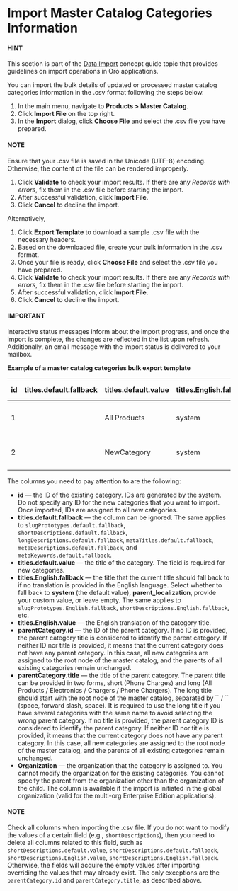 <a id="user-import-master-catalog-categories"></a>

# Import Master Catalog Categories Information

#### HINT
This section is part of the [Data Import](../../../concept-guides/data-import/index.md#concept-guide-data-import) concept guide topic that provides guidelines on import operations in Oro applications.

You can import the bulk details of updated or processed master catalog categories information in the .csv format following the steps below.

1. In the main menu, navigate to **Products > Master Catalog**.
2. Click **Import File** on the top right.
3. In the **Import** dialog, click **Choose File** and select the .csv file you have prepared.

#### NOTE
Ensure that your .csv file is saved in the Unicode (UTF-8) encoding. Otherwise, the content of the file can be rendered improperly.

1. Click **Validate** to check your import results. If there are any *Records with errors*, fix them in the .csv file before starting the import.
2. After successful validation, click **Import File**.
3. Click **Cancel** to decline the import.

Alternatively,

1. Click **Export Template** to download a sample .csv file with the necessary headers.
2. Based on the downloaded file, create your bulk information in the .csv format.
3. Once your file is ready, click **Choose File** and select the .csv file you have prepared.
4. Click **Validate** to check your import results. If there are any *Records with errors*, fix them in the .csv file before starting the import.
5. After successful validation, click **Import File**.
6. Click **Cancel** to decline the import.

#### IMPORTANT
Interactive status messages inform about the import progress, and once the import is complete, the changes are reflected in the list upon refresh. Additionally, an email message with the import status is delivered to your mailbox.

**Example of a master catalog categories bulk export template**

|   id | titles.default.fallback   | titles.default.value   | titles.English.fallback   | titles.English.value   | parentCategory.id   | parentCategory.title   | Organization (EE feature)   | slugPrototypes.default.fallback   | slugPrototypes.default.value   | slugPrototypes.English.fallback   | slugPrototypes.English.value   | shortDescriptions.default.fallback   | shortDescriptions.default.value       | shortDescriptions.English.fallback   | shortDescriptions.English.value               | longDescriptions.default.fallback   | longDescriptions.default.value   | longDescriptions.English.fallback   | longDescriptions.English.value        | metaTitles.default.fallback   | metaTitles.default.value   | metaTitles.English.fallback   | metaTitles.English.value        | metaDescriptions.default.fallback   | metaDescriptions.default.value   | metaDescriptions.English.fallback   | metaDescriptions.English.value        | metaKeywords.default.fallback   | metaKeywords.default.value   | metaKeywords.English.fallback   | metaKeywords.English.value         |
|------|---------------------------|------------------------|---------------------------|------------------------|---------------------|------------------------|-----------------------------|-----------------------------------|--------------------------------|-----------------------------------|--------------------------------|--------------------------------------|---------------------------------------|--------------------------------------|-----------------------------------------------|-------------------------------------|----------------------------------|-------------------------------------|---------------------------------------|-------------------------------|----------------------------|-------------------------------|---------------------------------|-------------------------------------|----------------------------------|-------------------------------------|---------------------------------------|---------------------------------|------------------------------|---------------------------------|------------------------------------|
|    1 |                           | All Products           | system                    |                        |                     |                        | Oro Inc.                    |                                   |                                | system                            |                                |                                      | <p>All Products short description</p> |                                      | <p>All Products english short description</p> |                                     | All products long description    |                                     | All Products english long description |                               | All Products Meta Title    |                               | All Products English Meta Title |                                     | All Products Meta Description    |                                     | All Products English Meta Description |                                 | All Products Meta Keywords   |                                 | All Products English Meta Keywords |
|    2 |                           | NewCategory            | system                    |                        | 1                   | All Products           | Oro Inc.                    |                                   | new-category                   |                                   | new-category-en                |                                      | <p>NewCategory short description</p>  |                                      | <p>NewCategory english short description</p>  |                                     | NewCategory long description     |                                     | NewCategory english long description  |                               | NewCategory Meta Title     |                               | NewCategory English Meta Title  |                                     | NewCategory Meta Description     |                                     | NewCategory English Meta Description  |                                 | NewCategory Meta Keywords    |                                 | NewCategory English Meta Keywords  |

The columns you need to pay attention to are the following:

* **id** — the ID of the existing category. IDs are generated by the system. Do not specify any ID for the new categories that you want to import. Once imported, IDs are assigned to all new categories.
* **titles.default.fallback** — the column can be ignored. The same applies to `slugPrototypes.default.fallback`, `shortDescriptions.default.fallback`, `longDescriptions.default.fallback`, `metaTitles.default.fallback`, `metaDescriptions.default.fallback`, and `metaKeywords.default.fallback`.
* **titles.default.value** — the title of the category. The field is required for new categories.
* **titles.English.fallback** — the title that the current title should fall back to if no translation is provided in the English language. Select whether to fall back to **system** (the default value), **parent_localization**, provide your custom value, or leave empty. The same applies to `slugPrototypes.English.fallback`, `shortDescriptions.English.fallback`, etc.
* **titles.English.value** — the English translation of the category title.
* **parentCategory.id** — the ID of the parent category. If no ID is provided, the parent category title is considered to identify the parent category. If neither ID nor title is provided, it means that the current category does not have any parent category. In this case, all new categories are assigned to the root node of the master catalog, and the parents of all existing categories remain unchanged.
* **parentCategory.title** — the title of the parent category. The parent title can be provided in two forms, short (Phone Charges) and long (All Products / Electronics / Chargers / Phone Chargers). The long title should start with the root node of the master catalog, separated by \`\` / \`\` (space, forward slash, space). It is required to use the long title if you have several categories with the same name to avoid selecting the wrong parent category. If no title is provided, the parent category ID is considered to identify the parent category. If neither ID nor title is provided, it means that the current category does not have any parent category. In this case, all new categories are assigned to the root node of the master catalog, and the parents of all existing categories remain unchanged.
* **Organization** — the organization that the category is assigned to. You cannot modify the organization for the existing categories. You cannot specify the parent from the organization other than the organization of the child. The column is available if the import is initiated in the global organization (valid for the multi-org Enterprise Edition applications).

#### NOTE
Check all columns when importing the .csv file. If you do not want to modify the values of a certain field (e.g., `shortDescriptions`), then you need to delete all columns related to this field, such as `shortDescriptions.default.value`, `shortDescriptions.default.fallback`, `shortDescriptions.English.value`, `shortDescriptions.English.fallback`. Otherwise, the fields will acquire the empty values after importing overriding the values that may already exist. The only exceptions are the `parentCategory.id` and `parentCategory.title`, as described above.
